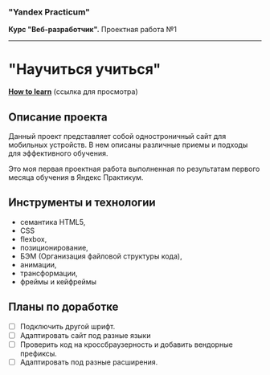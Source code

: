 
### "Yandex Practicum"
**Курс "Веб-разработчик".** Проектная работа №1

-----

# "Научиться учиться"
[**How to learn**]( https://github.com/Pavlov-Aleksandr/how-to-learn) (ссылка для просмотра)

## Описание проекта
Данный проект представляет собой одностроничный сайт для мобильных устройств. В нем описаны различные приемы и подходы для эффективного обучения.

Это моя первая проектная работа выполненная по результатам первого месяца обучения в Яндекс Практикум.

## Инструменты и технологии
* семантика HTML5,
* CSS
* flexbox,
* позиционирование,
* БЭМ (Организация файловой структуры кода),
* анимации,
* трансформации,
* фреймы и кейфреймы

## Планы по доработке
- [ ] Подключить другой шрифт.
- [ ] Адаптировать сайт под разные языки
- [ ] Проверить код на кроссбраузерность и добавить вендорные префиксы.
- [ ] Адаптировать под разные расширения.
